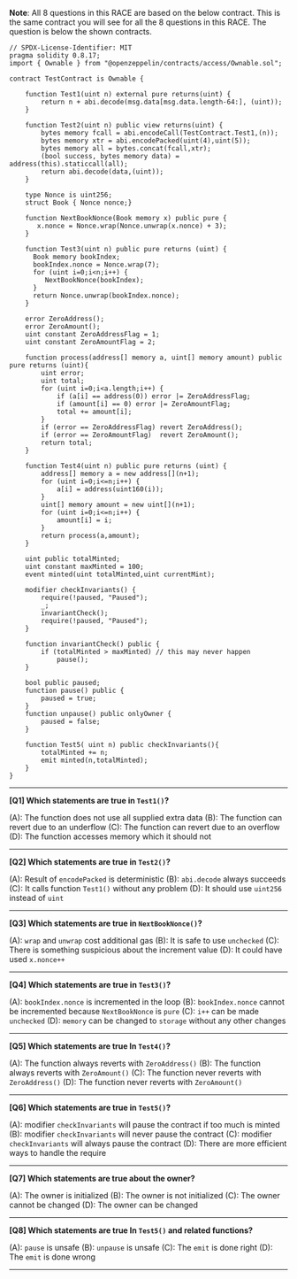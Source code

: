 **Note**: All 8 questions in this RACE are based on the below contract. This is the same contract you will see for all the 8 questions in this RACE. The question is below the shown contracts.

```solidity
// SPDX-License-Identifier: MIT
pragma solidity 0.8.17;
import { Ownable } from "@openzeppelin/contracts/access/Ownable.sol";

contract TestContract is Ownable {
   
    function Test1(uint n) external pure returns(uint) {
        return n + abi.decode(msg.data[msg.data.length-64:], (uint));
    }

    function Test2(uint n) public view returns(uint) {
        bytes memory fcall = abi.encodeCall(TestContract.Test1,(n));
        bytes memory xtr = abi.encodePacked(uint(4),uint(5));
        bytes memory all = bytes.concat(fcall,xtr);
        (bool success, bytes memory data) = address(this).staticcall(all);
        return abi.decode(data,(uint));
    } 

    type Nonce is uint256;
    struct Book { Nonce nonce;}
    
    function NextBookNonce(Book memory x) public pure {
       x.nonce = Nonce.wrap(Nonce.unwrap(x.nonce) + 3);
    }

    function Test3(uint n) public pure returns (uint) {
      Book memory bookIndex;
      bookIndex.nonce = Nonce.wrap(7);
      for (uint i=0;i<n;i++) {
         NextBookNonce(bookIndex);
      }   
      return Nonce.unwrap(bookIndex.nonce);
    }

    error ZeroAddress();
    error ZeroAmount();
    uint constant ZeroAddressFlag = 1;
    uint constant ZeroAmountFlag = 2;

    function process(address[] memory a, uint[] memory amount) public pure returns (uint){
        uint error;
        uint total;
        for (uint i=0;i<a.length;i++) {
            if (a[i] == address(0)) error |= ZeroAddressFlag;
            if (amount[i] == 0) error |= ZeroAmountFlag;
            total += amount[i];
        }
        if (error == ZeroAddressFlag) revert ZeroAddress();
        if (error == ZeroAmountFlag)  revert ZeroAmount();
        return total;
    }

    function Test4(uint n) public pure returns (uint) {
        address[] memory a = new address[](n+1);
        for (uint i=0;i<=n;i++) {
            a[i] = address(uint160(i));
        }
        uint[] memory amount = new uint[](n+1);
        for (uint i=0;i<=n;i++) {
            amount[i] = i;
        }    
        return process(a,amount);
    }

    uint public totalMinted;
    uint constant maxMinted = 100;
    event minted(uint totalMinted,uint currentMint);

    modifier checkInvariants() {
        require(!paused, "Paused");
        _;
        invariantCheck();
        require(!paused, "Paused");
    }
    
    function invariantCheck() public {
        if (totalMinted > maxMinted) // this may never happen
            pause();
    }

    bool public paused;
    function pause() public {  
        paused = true;
    }
    function unpause() public onlyOwner {
        paused = false;
    }

    function Test5( uint n) public checkInvariants(){
        totalMinted += n;
        emit minted(n,totalMinted);
    }
}
```

---

**[Q1] Which statements are true in `Test1()`?**

(A): The function does not use all supplied extra data
(B): The function can revert due to an underflow
(C): The function can revert due to an overflow
(D): The function accesses memory which it should not

---

**[Q2] Which statements are true in `Test2()`?**

(A): Result of `encodePacked` is deterministic
(B): `abi.decode` always succeeds
(C): It calls function `Test1()` without any problem
(D): It should use `uint256` instead of `uint`

---

**[Q3] Which statements are true in `NextBookNonce()`?**

(A): `wrap` and `unwrap` cost additional gas
(B): It is safe to use `unchecked`
(C): There is something suspicious about the increment value
(D): It could have used `x.nonce++`

---

**[Q4] Which statements are true in `Test3()`?**

(A): ``bookIndex.nonce`` is incremented in the loop
(B): ``bookIndex.nonce`` cannot be incremented because `NextBookNonce` is `pure`
(C): ``i++`` can be made `unchecked`
(D): ``memory`` can be changed to `storage` without any other changes

---

**[Q5] Which statements are true In `Test4()`?**

(A): The function always reverts with ``ZeroAddress()``
(B): The function always reverts with ``ZeroAmount()``
(C): The function never reverts with ``ZeroAddress()``
(D): The function never reverts with ``ZeroAmount()``

---

**[Q6] Which statements are true in `Test5()`?**

(A): modifier ``checkInvariants`` will pause the contract if too much is minted
(B): modifier ``checkInvariants`` will never pause the contract
(C): modifier ``checkInvariants`` will always pause the contract
(D): There are more efficient ways to handle the require

---

**[Q7] Which statements are true about the owner?**

(A): The owner is initialized
(B): The owner is not initialized
(C): The owner cannot be changed
(D): The owner can be changed

---

**[Q8] Which statements are true In `Test5()` and related functions?**

(A): ``pause`` is unsafe
(B): ``unpause`` is unsafe
(C): The ``emit`` is done right
(D): The ``emit`` is done wrong

---
